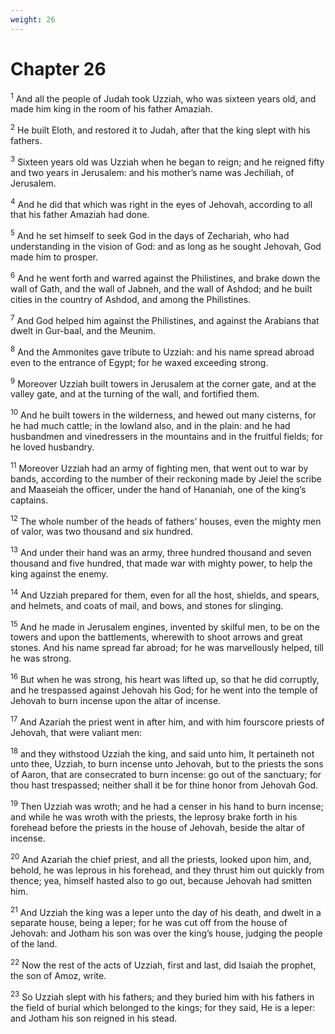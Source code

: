 ```yaml
---
weight: 26
---
```


# Chapter 26

<sup>1</sup> And all the people of Judah took Uzziah, who was sixteen years old, and made him king in the room of his father Amaziah. 

<sup>2</sup> He built Eloth, and restored it to Judah, after that the king slept with his fathers. 

<sup>3</sup> Sixteen years old was Uzziah when he began to reign; and he reigned fifty and two years in Jerusalem: and his mother’s name was Jechiliah, of Jerusalem. 

<sup>4</sup> And he did that which was right in the eyes of Jehovah, according to all that his father Amaziah had done. 

<sup>5</sup> And he set himself to seek God in the days of Zechariah, who had understanding in the vision of God: and as long as he sought Jehovah, God made him to prosper. 

<sup>6</sup> And he went forth and warred against the Philistines, and brake down the wall of Gath, and the wall of Jabneh, and the wall of Ashdod; and he built cities in the country of Ashdod, and among the Philistines. 

<sup>7</sup> And God helped him against the Philistines, and against the Arabians that dwelt in Gur-baal, and the Meunim. 

<sup>8</sup> And the Ammonites gave tribute to Uzziah: and his name spread abroad even to the entrance of Egypt; for he waxed exceeding strong. 

<sup>9</sup> Moreover Uzziah built towers in Jerusalem at the corner gate, and at the valley gate, and at the turning of the wall, and fortified them. 

<sup>10</sup> And he built towers in the wilderness, and hewed out many cisterns, for he had much cattle; in the lowland also, and in the plain: and he had husbandmen and vinedressers in the mountains and in the fruitful fields; for he loved husbandry. 

<sup>11</sup> Moreover Uzziah had an army of fighting men, that went out to war by bands, according to the number of their reckoning made by Jeiel the scribe and Maaseiah the officer, under the hand of Hananiah, one of the king’s captains. 

<sup>12</sup> The whole number of the heads of fathers’ houses, even the mighty men of valor, was two thousand and six hundred. 

<sup>13</sup> And under their hand was an army, three hundred thousand and seven thousand and five hundred, that made war with mighty power, to help the king against the enemy. 

<sup>14</sup> And Uzziah prepared for them, even for all the host, shields, and spears, and helmets, and coats of mail, and bows, and stones for slinging. 

<sup>15</sup> And he made in Jerusalem engines, invented by skilful men, to be on the towers and upon the battlements, wherewith to shoot arrows and great stones. And his name spread far abroad; for he was marvellously helped, till he was strong. 

<sup>16</sup> But when he was strong, his heart was lifted up, so that he did corruptly, and he trespassed against Jehovah his God; for he went into the temple of Jehovah to burn incense upon the altar of incense. 

<sup>17</sup> And Azariah the priest went in after him, and with him fourscore priests of Jehovah, that were valiant men: 

<sup>18</sup> and they withstood Uzziah the king, and said unto him, It pertaineth not unto thee, Uzziah, to burn incense unto Jehovah, but to the priests the sons of Aaron, that are consecrated to burn incense: go out of the sanctuary; for thou hast trespassed; neither shall it be for thine honor from Jehovah God. 

<sup>19</sup> Then Uzziah was wroth; and he had a censer in his hand to burn incense; and while he was wroth with the priests, the leprosy brake forth in his forehead before the priests in the house of Jehovah, beside the altar of incense. 

<sup>20</sup> And Azariah the chief priest, and all the priests, looked upon him, and, behold, he was leprous in his forehead, and they thrust him out quickly from thence; yea, himself hasted also to go out, because Jehovah had smitten him. 

<sup>21</sup> And Uzziah the king was a leper unto the day of his death, and dwelt in a separate house, being a leper; for he was cut off from the house of Jehovah: and Jotham his son was over the king’s house, judging the people of the land. 

<sup>22</sup> Now the rest of the acts of Uzziah, first and last, did Isaiah the prophet, the son of Amoz, write. 

<sup>23</sup> So Uzziah slept with his fathers; and they buried him with his fathers in the field of burial which belonged to the kings; for they said, He is a leper: and Jotham his son reigned in his stead. 


